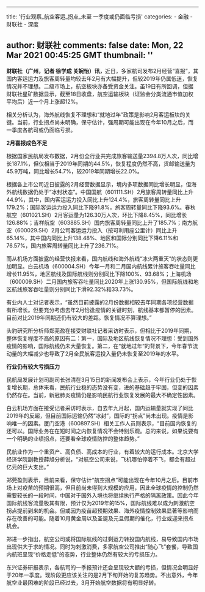 
---
title: '行业观察_航空客运_拐点_未至 一季度或仍面临亏损'
categories: 
    - 金融
    - 财联社
    - 深度

author: 财联社
comments: false
date: Mon, 22 Mar 2021 00:45:25 GMT
thumbnail: ''
---

<div>   
<div class="m-b-10"><p><strong>财联社（广州，记者 徐学成 关婉怡）讯，</strong>近日，多家航司发布2月经营“喜报”，其国内客运运力及旅客周转量均较去年2月有大幅提升，但较2019年仍属低迷，恢复情况并不理想。二级市场上，航空板块亦备受资金关注。虽19日有所回调，但据财联社星矿数据显示，截至18日收盘，航空运输板块（证监会分类流通市值加权平均后）近一个月上涨超12%。</p>
<p>相关分析认为，海外航线恢复不理想和“就地过年”政策是影响2月客运板块的关键。当前，行业拐点尚未明确，保守估计，强周期可能出现在今年10月之后，而一季度各航司或仍面临亏损。</p>
<p><strong>2月喜报成色不足</strong></p>
<p>根据国家民航局发布数据，2月份全行业共完成旅客输送量2394.8万人次，同比增长187.1%，但仅相当于2019年同期的44.5%，恢复程度仍然不高，货邮输送量为45.9万吨，同比增长54.7%，较2019年同期增长22.0%。</p>
<p>根据各上市公司近日披露的2月经营数据显示，境内多项数据同比增长明显，但海外航线数据仍处于“冰封状态”。中国国航（601111.SH）2月旅客周转量同比上升44.9%，其中，国内客运运力投入同比上升124.4%，旅客周转量同比上升179.2%；国际客运运力投入同比下降91.8%，旅客周转量同比下降93.6%。春秋航空（601021.SH）2月客运量为126.30万人次，环比下降8.45%，同比增长126.88%；吉祥航空（603885.SH）国内旅客周转量同比上升了185.7%；南方航空（600029.SH）2月公司客运运力投入（按可利用座公里计）同比上升65.14%，其中国内同比上升138.48%、地区和国际分别同比下降6.11%和76.57%，国内旅客周转量同比上升了236.71%。</p>
<p>而从机场方面披露的经营快报来看，国内航线和海外航线“冰火两重天”的状态则更加明显。白云机场（600004.SH）今年一月和二月国内航线累计旅客吞吐量同比增长11.95%，地区航线及国际航线则分别同比下降100%、93.68%；上海机场（600009.SH）二月国内旅客吞吐量同比2020年上涨130.95%，但国际航线和地区航线旅客吞吐量则分别同比下滑92.32%和33.73%。</p>
<p>有业内人士对记者表示，“虽然目前披露的2月份数据相较去年同期各项经营数据有所增长。但要充分考虑去年2月恰逢疫情的关键时刻，航线基本都暂停的因素。目前对比2019年同期还仍有较大的差距。恢复情况不算理想。”</p>
<p>头豹研究所分析师郑莞盈在接受财联社记者采访时表示，但相比于2019年同期，整体恢复程度不高的原因有二：第一，国际及地区航线恢复情况不理想：受到国外疫情的影响，国际航线仍未大量恢复。第二，在“就地过年”的背景下，今年春节流动量的大幅减少也导致了2月全民航客运投入量仍未恢复至2019年的水平。</p>
<p><strong>行业仍有较大亏损压力</strong></p>
<p>民航局发展计划司副司长张清在3月15日的新闻发布会上表示，今年行业仍处于恢复增长期，总体来看，民航行业稳的态势没有变，进的基础趋于牢固，但变的因素仍然存在。当前，新冠肺炎疫情仍是影响民航行业恢复发展的最大不确定性因素。</p>
<p>白云机场方面在接受记者采访时表示，自去年九月起，国内运输量就实现了同比2019年的反超，但目前国际运输仍然“冰封”，国际的“拐点”尚未出现。疫情是影响唯一的因素。厦门空港（600897.SH）相关工作人员则表示，“目前国内恢复的还可以。国际业务在在短时间之内恢复情况不会特别乐观。总的来说，如果说要有一个明确的业绩拐点，还要看全球疫情防控的整体趋势。”</p>
<p>民航业作为一个重资产、高负债、高成本的行业，有着较大的运行成本。北京大学经济学院副教授薛旭分析说，“对航空公司来说，飞机哪怕停着不飞，都会有超过亿元的巨大支出。”</p>
<p>郑莞盈则表示，目前来看，保守估计“航空拐点”可能出现在今年10月之后。目前市场上对疫苗的预期很高，但目前尚未得到大规模的应用，因此全球疫情的控制仍然需要较长的一段时间，中国对于国外入境也将继续执行严格的隔离政策。因此今年国际航线客流量极其有限，预计仅为2019年的15%，国际航线难以成为刺激航空拐点提前到来的机会。但或因为疫苗超预期效果、海外疫情控制效果显著等影响而存在改善的可能。随着10月黄金周以及圣诞及元旦假期的催化，行业或迎来拐点机会。</p>
<p>郑进一步指出，航空公司或将国际航线的过剩运力转投国内航线，易导致国内市场出现供大于求的情况。同时为刺激消费，多家航空公司推出“随心飞”套餐，导致国内航班呈现“价格走低”的态势，行业整体仍然有较大的亏损压力。</p>
<p>东兴证券研报表示，各航司的一季报预计还会呈现较大额的亏损，但情况会明显好于20年一季度。现阶段更应该关注的是2月下旬开始的复苏趋势。不出意外，今年航空业最困难的阶段已经过去，3月开始航空数据将有明显好转。</p></div>  
</div>
            